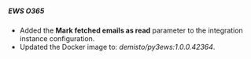 
##### EWS O365
- Added the **Mark fetched emails as read** parameter to the integration instance configuration.
- Updated the Docker image to: *demisto/py3ews:1.0.0.42364*.

